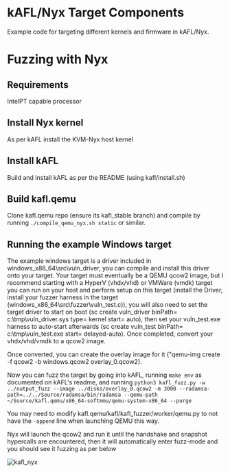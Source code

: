 # kAFL/Nyx Target Components

Example code for targeting different kernels and firmware in kAFL/Nyx.

# Fuzzing with Nyx

## Requirements

IntelPT capable processor

## Install Nyx kernel

As per kAFL install the KVM-Nyx host kernel

## Install kAFL

Build and install kAFL as per the README (using kafl/install.sh)

## Build kafl.qemu

Clone kafl.qemu repo (ensure its kafl_stable branch) and compile by running `./compile_qemu_nyx.sh static` or similar.

## Running the example Windows target

The example windows target is a driver included in windows_x86_64\src\vuln_driver, you can compile and install this driver onto your target.
Your target must eventually be a QEMU qcow2 image, but I recommend starting with a HyperV (vhdx/vhd) or VMWare (vmdk) target you can run on your host and perform setup on this target (install the Driver, install your fuzzer harness in the target (windows_x86_64\src\fuzzer\vuln_test.c)), you will also need to set the target driver to start on boot (sc create vuln_driver binPath= c:\tmp\vuln_driver.sys type= kernel start= auto), then set your vuln_test.exe harness to auto-start afterwards (sc create vuln_test binPath= c:\tmp\vuln_test.exe start= delayed-auto). Once completed, convert your vhdx/vhd/vmdk to a qcow2 image.

Once converted, you can create the overlay image for it ("qemu-img create -f qcow2 -b windows.qcow2 overlay_0.qcow2).

Now you can fuzz the target by going into kAFL, running `make env` as documented on kAFL's readme, and running `python3 kafl_fuzz.py -w ../output_fuzz --image ../disks/overlay_0.qcow2 -m 3000 --radamsa-path=../../Source/radamsa/bin/radamsa --qemu-path ~/Source/kafl.qemu/x86_64-softmmu/qemu-system-x86_64 --purge`

You may need to modify kafl.qemu/kafl/kafl_fuzzer/worker/qemu.py to not have the `-append` line when launching QEMU this way.

Nyx will launch the qcow2 and run it until the handshake and snapshot hypercalls are encountered, then it will automatically enter fuzz-mode and you should see it fuzzing as per below 

![kafl_nyx](https://user-images.githubusercontent.com/16039802/160758127-6d195e9a-b08c-4317-aeb1-2f356f44ff52.png)
